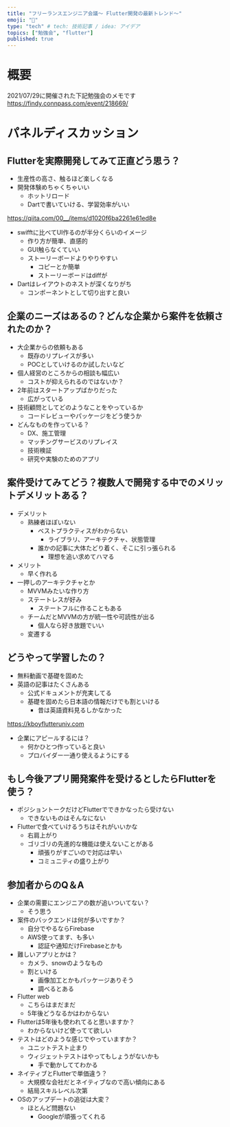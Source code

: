 ```yaml
---
title: "フリーランスエンジニア会議〜 Flutter開発の最新トレンド〜"
emoji: "👻"
type: "tech" # tech: 技術記事 / idea: アイデア
topics: ["勉強会", "flutter"]
published: true
---
```

# 概要

2021/07/29に開催された下記勉強会のメモです
https://findy.connpass.com/event/218669/

# パネルディスカッション

## Flutterを実際開発してみて正直どう思う？

- 生産性の高さ、触るほど楽しくなる
- 開発体験めちゃくちゃいい
  - ホットリロード
  - Dartで書いていける、学習効率がいい

https://qiita.com/00__/items/d1020f6ba2261e61ed8e

- swifftに比べてUI作るのが半分くらいのイメージ
  - 作り方が簡単、直感的
  - GUI触らなくていい
  - ストーリーボードよりやりやすい
    - コピーとか簡単
    - ストーリーボードはdiffが
- Dartはレイアウトのネストが深くなりがち
  - コンポーネントとして切り出すと良い

## 企業のニーズはあるの？どんな企業から案件を依頼されたのか？

- 大企業からの依頼もある
  - 既存のリプレイスが多い
  - POCとしていけるのか試したいなど
- 個人経営のところからの相談も幅広い
  - コストが抑えられるのではないか？
- 2年前はスタートアップばかりだった
  - 広がっている
- 技術顧問としてどのようなことをやっているか
  - コードレビューやパッケージをどう使うか
- どんなものを作っている？
  - DX、施工管理
  - マッチングサービスのリプレイス
  - 技術検証
  - 研究や実験のためのアプリ

## 案件受けてみてどう？複数人で開発する中でのメリットデメリットある？

- デメリット
  - 熟練者ほぼいない
    - ベストプラクティスがわからない
      - ライブラリ、アーキテクチャ、状態管理
    - 誰かの記事に大体たどり着く、そこに引っ張られる
      - 理想を追い求めてハマる
- メリット
  - 早く作れる
- 一押しのアーキテクチャとか
  - MVVMみたいな作り方
  - ステートレスが好み
    - ステートフルに作ることもある
  - チームだとMVVMの方が統一性や可読性が出る
    - 個人なら好き放題でいい
  - 変遷する

## どうやって学習したの？

- 無料動画で基礎を固めた
- 英語の記事はたくさんある
  - 公式ドキュメントが充実してる
  - 基礎を固めたら日本語の情報だけでも割といける
    - 昔は英語資料見るしかなかった

https://kboyflutteruniv.com

- 企業にアピールするには？
  - 何かひとつ作っていると良い
  - プロバイダー一通り使えるようにする

## もし今後アプリ開発案件を受けるとしたらFlutterを使う？

- ポジショントークだけどFlutterでできかなったら受けない
  - できないものはそんなにない
- Flutterで食べていけるうちはそれがいいかな
  - 右肩上がり
  - ゴリゴリの先進的な機能は使えないことがある
    - 頑張りがすごいので対応は早い
    - コミュニティの盛り上がり

## 参加者からのQ＆A

- 企業の需要にエンジニアの数が追いついてない？
  - そう思う
- 案件のバックエンドは何が多いですか？
  - 自分でやるならFirebase
  - AWS使ってます、も多い
    - 認証や通知だけFirebaseとかも
- 難しいアプリとかは？
  - カメラ、snowのようなもの
  - 割といける
    - 画像加工とかもパッケージありそう
    - 調べるとある
- Flutter web
  - こちらはまだまだ
  - 5年後どうなるかはわからない
- Flutterは5年後も使われてると思いますか？
  - わからないけど使ってて欲しい
- テストはどのような感じでやっていますか？
  - ユニットテスト止まり
  - ウィジェットテストはやってもしょうがないかも
    - 手で動かしててわかる
- ネイティブとFlutterで単価違う？
  - 大規模な会社だとネイティブなので高い傾向にある
  - 結局スキルレベル次第
- OSのアップデートの追従は大変？
  - ほとんど問題ない
    - Googleが頑張ってくれる
